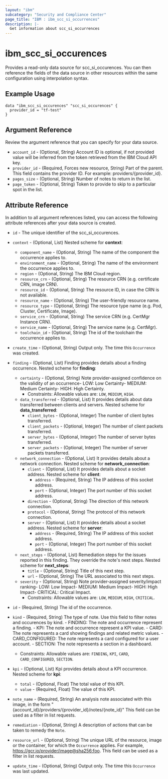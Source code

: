 ```yaml
---
layout: "ibm"
subcategory: "Security and Compliance Center"
page_title: "IBM : ibm_scc_si_occurrences"
description: |-
  Get information about scc_si_occurrences
---
```


# ibm_scc_si_occurences

Provides a read-only data source for scc_si_occurences. You can then reference the fields of the data source in other resources within the same configuration using interpolation syntax.

## Example Usage

```hcl
data "ibm_scc_si_occurences" "scc_si_occurences" {
  provider_id = "tf-test"
}
```

## Argument Reference

Review the argument reference that you can specify for your data source.

* `account_id` - (Optional, String) Account ID is optional, if not provided value will be inferred from the token retrieved from the IBM Cloud API key.
* `provider_id` - (Required, Forces new resource, String) Part of the parent. This field contains the provider ID. For example: providers/{provider_id}.
* `pages_size` - (Optional, String) Number of notes to return in the list.
* `page_token` - (Optional, String) Token to provide to skip to a particular spot in the list.

## Attribute Reference

In addition to all argument references listed, you can access the following attribute references after your data source is created.

* `id` - The unique identifier of the scc_si_occurences.
* `context` - (Optional, List) 
Nested scheme for **context**:
	* `component_name` - (Optional, String) The name of the component the occurrence applies to.
	* `environment_name` - (Optional, String) The name of the environment the occurrence applies to.
	* `region` - (Optional, String) The IBM Cloud region.
	* `resource_crn` - (Optional, String) The resource CRN (e.g. certificate CRN, image CRN).
	* `resource_id` - (Optional, String) The resource ID, in case the CRN is not available.
	* `resource_name` - (Optional, String) The user-friendly resource name.
	* `resource_type` - (Optional, String) The resource type name (e.g. Pod, Cluster, Certificate, Image).
	* `service_crn` - (Optional, String) The service CRN (e.g. CertMgr Instance CRN).
	* `service_name` - (Optional, String) The service name (e.g. CertMgr).
	* `toolchain_id` - (Optional, String) The id of the toolchain the occurrence applies to.

* `create_time` - (Optional, String) Output only. The time this `Occurrence` was created.

* `finding` - (Optional, List) Finding provides details about a finding occurrence.
Nested scheme for **finding**:
	* `certainty` - (Optional, String) Note provider-assigned confidence on the validity of an occurrence- LOW&#58; Low Certainty- MEDIUM&#58; Medium Certainty- HIGH&#58; High Certainty.
	  * Constraints: Allowable values are: `LOW`, `MEDIUM`, `HIGH`.
	* `data_transferred` - (Optional, List) It provides details about data transferred between clients and servers.
	Nested scheme for **data_transferred**:
		* `client_bytes` - (Optional, Integer) The number of client bytes transferred.
		* `client_packets` - (Optional, Integer) The number of client packets transferred.
		* `server_bytes` - (Optional, Integer) The number of server bytes transferred.
		* `server_packets` - (Optional, Integer) The number of server packets transferred.
	* `network_connection` - (Optional, List) It provides details about a network connection.
	Nested scheme for **network_connection**:
		* `client` - (Optional, List) It provides details about a socket address.
		Nested scheme for **client**:
			* `address` - (Required, String) The IP address of this socket address.
			* `port` - (Optional, Integer) The port number of this socket address.
		* `direction` - (Optional, String) The direction of this network connection.
		* `protocol` - (Optional, String) The protocol of this network connection.
		* `server` - (Optional, List) It provides details about a socket address.
		Nested scheme for **server**:
			* `address` - (Required, String) The IP address of this socket address.
			* `port` - (Optional, Integer) The port number of this socket address.
	* `next_steps` - (Optional, List) Remediation steps for the issues reported in this finding. They override the note's next steps.
	Nested scheme for **next_steps**:
		* `title` - (Optional, String) Title of this next step.
		* `url` - (Optional, String) The URL associated to this next steps.
	* `severity` - (Optional, String) Note provider-assigned severity/impact ranking- LOW&#58; Low Impact- MEDIUM&#58; Medium Impact- HIGH&#58; High Impact- CRITICAL&#58; Critical Impact.
	  * Constraints: Allowable values are: `LOW`, `MEDIUM`, `HIGH`, `CRITICAL`.

* `id` - (Required, String) The id of the occurrence.

* `kind` - (Required, String) The type of note. Use this field to filter notes and occurences by kind. - FINDING&#58; The note and occurrence represent a finding. - KPI&#58; The note and occurrence represent a KPI value. - CARD&#58; The note represents a card showing findings and related metric values. - CARD_CONFIGURED&#58; The note represents a card configured for a user account. - SECTION&#58; The note represents a section in a dashboard.
  * Constraints: Allowable values are: `FINDING`, `KPI`, `CARD`, `CARD_CONFIGURED`, `SECTION`.

* `kpi` - (Optional, List) Kpi provides details about a KPI occurrence.
Nested scheme for **kpi**:
	* `total` - (Optional, Float) The total value of this KPI.
	* `value` - (Required, Float) The value of this KPI.

* `note_name` - (Required, String) An analysis note associated with this image, in the form "{account_id}/providers/{provider_id}/notes/{note_id}" This field can be used as a filter in list requests.

* `remediation` - (Optional, String) A description of actions that can be taken to remedy the `Note`.

* `resource_url` - (Optional, String) The unique URL of the resource, image or the container, for which the `Occurrence` applies. For example, https://gcr.io/provider/image@sha256:foo. This field can be used as a filter in list requests.

* `update_time` - (Optional, String) Output only. The time this `Occurrence` was last updated.

